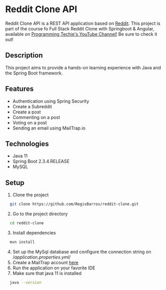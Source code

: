 # 
# Reddit Clone API

Reddit Clone API is a REST API application based on [Reddit](https://www.reddit.com/). This project is part of the course fo Full Stack Reddit Clone with Springboot & Angular, available on [Programming Techie's YouTube Channel!](https://youtu.be/7PsjGI-88sc?si=treAezucpqtxRGPl) Be sure to check it out!

## Description
This project aims to provide a hands-on learning experience with Java and the Spring Boot framework.

## Features

- Authentication using Spring Security
- Create a Subreddit
- Create a post
- Commenting on a post
- Voting on a post
- Sending an email using MailTrap.io


## Technologies

* Java 11
* Spring Boot 2.3.4.RELEASE
* MySQL




## Setup

1. Clone the project

```bash
  git clone https://github.com/RegisBarros/reddit-clone.git
```

2. Go to the project directory

```bash
  cd reddit-clone
```

3. Install dependencies

```bash
  mvn install
```

4. Set up the MySql database and configure the connection string on /*application.properties.yml*/
5. Create a MailTrap account [here](https://mailtrap.io/)
6. Run the application on your favorite IDE
7. Make sure that java 11 is installed
```bash
  java --version
```
